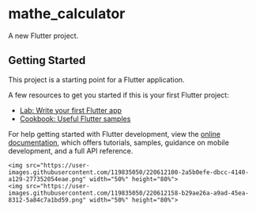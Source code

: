 # mathe_calculator

A new Flutter project.

## Getting Started

This project is a starting point for a Flutter application.

A few resources to get you started if this is your first Flutter project:

- [Lab: Write your first Flutter app](https://docs.flutter.dev/get-started/codelab)
- [Cookbook: Useful Flutter samples](https://docs.flutter.dev/cookbook)

For help getting started with Flutter development, view the
[online documentation](https://docs.flutter.dev/), which offers tutorials,
samples, guidance on mobile development, and a full API reference.

<p>

    <img src="https://user-images.githubusercontent.com/119835050/220612100-2a5b0efe-dbcc-4140-a129-277352054eae.png" width="50%" height="80%">
    <img src="https://user-images.githubusercontent.com/119835050/220612158-b29ae26a-a9ad-45ea-8312-5a84c7a1bd59.png" width="50%" height="80%">

</p>
